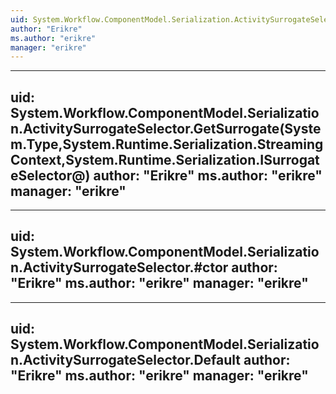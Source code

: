 ```yaml
---
uid: System.Workflow.ComponentModel.Serialization.ActivitySurrogateSelector
author: "Erikre"
ms.author: "erikre"
manager: "erikre"
---
```


---
uid: System.Workflow.ComponentModel.Serialization.ActivitySurrogateSelector.GetSurrogate(System.Type,System.Runtime.Serialization.StreamingContext,System.Runtime.Serialization.ISurrogateSelector@)
author: "Erikre"
ms.author: "erikre"
manager: "erikre"
---

---
uid: System.Workflow.ComponentModel.Serialization.ActivitySurrogateSelector.#ctor
author: "Erikre"
ms.author: "erikre"
manager: "erikre"
---

---
uid: System.Workflow.ComponentModel.Serialization.ActivitySurrogateSelector.Default
author: "Erikre"
ms.author: "erikre"
manager: "erikre"
---
